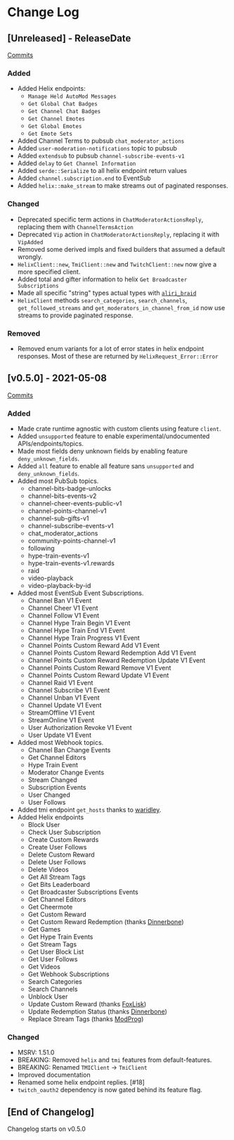 # Change Log

<!-- next-header -->

## [Unreleased] - ReleaseDate

[Commits](https://github.com/Emilgardis/twitch_api2/compare/0.5.0...Unreleased)

### Added

* Added Helix endpoints:
  *  `Manage Held AutoMod Messages`
  *  `Get Global Chat Badges`
  *  `Get Channel Chat Badges`
  *  `Get Channel Emotes`
  *  `Get Global Emotes`
  *  `Get Emote Sets`
* Added Channel Terms to pubsub `chat_moderator_actions`
* Added `user-moderation-notifications` topic to pubsub
* Added `extendsub` to pubsub `channel-subscribe-events-v1`
* Added `delay` to `Get Channel Information`
* Added `serde::Serialize` to all helix endpoint return values
* Added `channel.subscription.end` to EventSub
* Added `helix::make_stream` to make streams out of paginated responses.

### Changed

* Deprecated specific term actions in `ChatModeratorActionsReply`, replacing them with `ChannelTermsAction`
* Deprecated `Vip` action in `ChatModeratorActionsReply`, replacing it with `VipAdded`
* Removed some derived impls and fixed builders that assumed a default wrongly.
* `HelixClient::new`, `TmiClient::new` and `TwitchClient::new` now give a more specified client.
* Added total and gifter information to helix `Get Broadcaster Subscriptions`
* Made all specific "string" types actual types with [`aliri_braid`](https://crates.io/crates/aliri_braid)
* `HelixClient` methods `search_categories`, `search_channels`, `get_followed_streams` and `get_moderators_in_channel_from_id` now use streams to provide paginated response. 

### Removed

* Removed enum variants for a lot of error states in helix endpoint responses. Most of these are returned by `HelixRequest_Error::Error`

## [v0.5.0] - 2021-05-08

[Commits](https://github.com/Emilgardis/twitch_api2/compare/v0.4.1...v0.5.0)

### Added

* Made crate runtime agnostic with custom clients using feature `client`.
* Added `unsupported` feature to enable experimental/undocumented APIs/endpoints/topics.
* Made most fields deny unknown fields by enabling feature `deny_unknown_fields`.
* Added `all` feature to enable all feature sans `unsupported` and `deny_unknown_fields`.
* Added most PubSub topics.
    - channel-bits-badge-unlocks
    - channel-bits-events-v2
    - channel-cheer-events-public-v1
    - channel-points-channel-v1
    - channel-sub-gifts-v1
    - channel-subscribe-events-v1
    - chat_moderator_actions
    - community-points-channel-v1
    - following
    - hype-train-events-v1
    - hype-train-events-v1.rewards
    - raid
    - video-playback
    - video-playback-by-id
* Added most EventSub Event Subscriptions.
    - Channel Ban V1 Event
    - Channel Cheer V1 Event
    - Channel Follow V1 Event
    - Channel Hype Train Begin V1 Event
    - Channel Hype Train End V1 Event
    - Channel Hype Train Progress V1 Event
    - Channel Points Custom Reward Add V1 Event
    - Channel Points Custom Reward Redemption Add V1 Event
    - Channel Points Custom Reward Redemption Update V1 Event
    - Channel Points Custom Reward Remove V1 Event
    - Channel Points Custom Reward Update V1 Event
    - Channel Raid V1 Event
    - Channel Subscribe V1 Event
    - Channel Unban V1 Event
    - Channel Update V1 Event
    - StreamOffline V1 Event
    - StreamOnline V1 Event
    - User Authorization Revoke V1 Event
    - User Update V1 Event
* Added most Webhook topics.
    - Channel Ban Change Events
    - Get Channel Editors
    - Hype Train Event
    - Moderator Change Events
    - Stream Changed
    - Subscription Events
    - User Changed
    - User Follows
* Added tmi endpoint `get_hosts` thanks to [waridley](https://github.com/Waridley).
* Added Helix endpoints
    - Block User
    - Check User Subscription
    - Create Custom Rewards
    - Create User Follows
    - Delete Custom Reward
    - Delete User Follows
    - Delete Videos
    - Get All Stream Tags
    - Get Bits Leaderboard
    - Get Broadcaster Subscriptions Events
    - Get Channel Editors
    - Get Cheermote
    - Get Custom Reward
    - Get Custom Reward Redemption (thanks [Dinnerbone](https://github.com/Dinnerbone))
    - Get Games
    - Get Hype Train Events
    - Get Stream Tags
    - Get User Block List
    - Get User Follows
    - Get Videos
    - Get Webhook Subscriptions
    - Search Categories
    - Search Channels
    - Unblock User
    - Update Custom Reward (thanks [FoxLisk](https://github.com/FoxLisk))
    - Update Redemption Status (thanks [Dinnerbone](https://github.com/Dinnerbone))
    - Replace Stream Tags (thanks [ModProg](https://github.com/ModProg))

### Changed

* MSRV: 1.51.0
* BREAKING: Removed `helix` and `tmi` features from default-features.
* BREAKING: Renamed `TMIClient` -> `TmiClient`
* Improved documentation
* Renamed some helix endpoint replies. [#18]
* `twitch_oauth2` dependency is now gated behind its feature flag.

## [End of Changelog] 

Changelog starts on v0.5.0